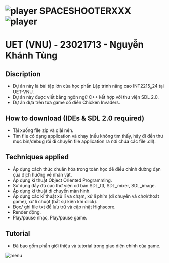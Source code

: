 #         ![player](https://github.com/nktung20/SpaceShooterXXX/assets/160835301/7743013a-6132-4d0e-9d46-01a50781aac0) **SPACESHOOTERXXX** ![player](https://github.com/nktung20/SpaceShooterXXX/assets/160835301/2e786d8c-8e0a-4d58-89c6-8ade552e6f6a) 
# **UET (VNU) - 23021713 - Nguyễn Khánh Tùng**

## Discription
- Dự án này là bài tập lớn của học phần Lập trình nâng cao INT2215_24 tại UET-VNU.
- Dự án này được viết bằng ngôn ngữ C++ kết hợp với thư viện SDL 2.0.
- Dự án dựa trên tựa game cổ điển Chicken Invaders.
## How to download (IDEs & SDL 2.0 required)
- Tải xuống file zip và giải nén.
- Tìm file có dạng application và chạy (nếu không tìm thấy, hãy đi đến thư mục bin/debug rồi di chuyển file application ra nơi chứa các file .dll).
## Techniques applied
- Áp dụng cách thức chuẩn hóa trong toán học để điều chỉnh đường đạn của địch hướng về nhân vật.
- Áp dụng kĩ thuật Object Oriented Programming.
- Sử dụng đầy đủ các thử viện cơ bản SDL_ttf, SDL_mixer, SDL_image.
- Áp dụng kĩ thuật di chuyển màn hình.
- Áp dụng các kĩ thuật xử lí va chạm, xử lí phím (di chuyển và chơi/thoát game), xử lí chuột (bắt sự kiện khi click).
- Đọc/ ghi file txt để lưu trữ và cập nhật Highscore.
- Render động.
- Play/pause nhạc, Play/pause game.
## Tutorial
- Đã bao gồm phần giới thiệu và tutorial trong giao diện chính của game.

![menu](https://github.com/nktung20/SpaceShooterXXX/assets/160835301/538bf65d-5e57-4a91-b2a4-349ed0cdaea1)
